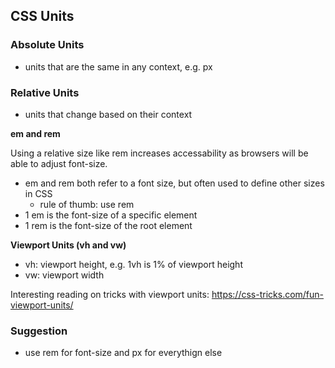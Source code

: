 <h2> CSS Units </h2>

<h3>Absolute Units</h3>

- units that are the same in any context, e.g. px

<h3>Relative Units</h3>

- units that change based on their context

<b>em and rem</b>
<p>Using a relative size like rem increases accessability as browsers will be able to adjust font-size.</p>

- em and rem both refer to a font size, but often used to define other sizes in CSS
  - rule of thumb: use rem
- 1 em is the font-size of a specific element
- 1 rem is the font-size of the root element

<b>Viewport Units (vh and vw)</b>

- vh: viewport height, e.g. 1vh is 1% of viewport height
- vw: viewport width

Interesting reading on tricks with viewport units: https://css-tricks.com/fun-viewport-units/

<h3>Suggestion </h3>

- use rem for font-size and px for everythign else
